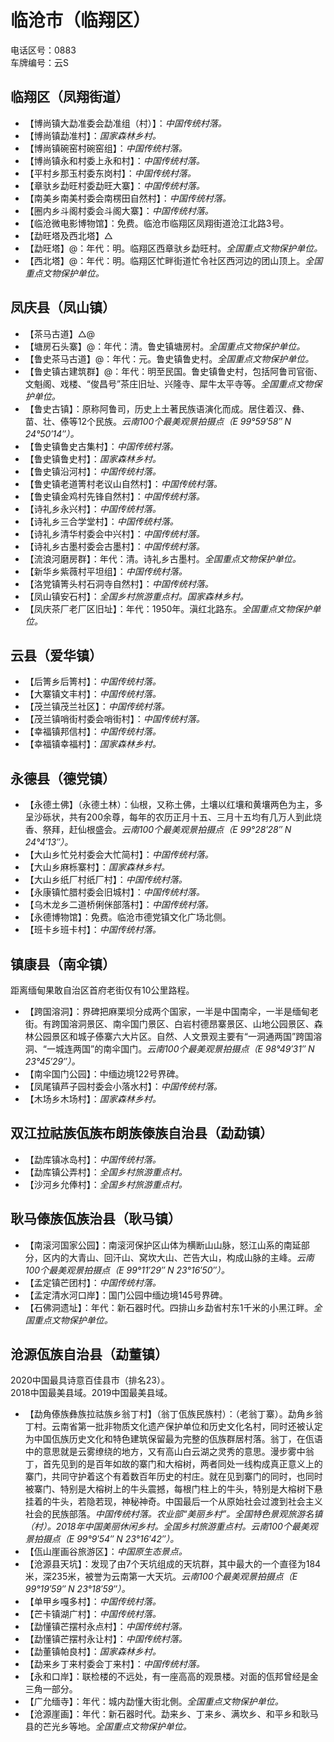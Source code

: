 # 临沧市（临翔区）  
电话区号：0883  
车牌编号：云S  

## 临翔区（凤翔街道）  
* 【博尚镇大勐准委会勐准组（村）】：*中国传统村落。*  
* 【博尚镇勐准村】：*国家森林乡村。*  
* 【博尚镇碗窑村碗窑组】：*中国传统村落。*  
* 【博尚镇永和村委上永和村】：*中国传统村落。*  
* 【平村乡那玉村委东岗村】：*中国传统村落。*  
* 【章驮乡勐旺村委勐旺大寨】：*中国传统村落。*  
* 【南美乡南美村委会南楞田自然村】：*中国传统村落。*  
* 【圈内乡斗阁村委会斗阁大寨】：*中国传统村落。*  
* 【临沧微电影博物馆】：免费。临沧市临翔区凤翔街道沧江北路3号。  
* 【勐旺塔及西北塔】△
* 【勐旺塔】@：年代：明。临翔区西章驮乡勐旺村。*全国重点文物保护单位。*     
* 【西北塔】@：年代：明。临翔区忙畔街道忙令社区西河边的团山顶上。*全国重点文物保护单位。*     

## 凤庆县（凤山镇）  
* 【茶马古道】△@ 
* 【塘房石头寨】@：年代：清。鲁史镇塘房村。*全国重点文物保护单位。*     
* 【鲁史茶马古道】@：年代：元。鲁史镇鲁史村。*全国重点文物保护单位。*     
* 【鲁史镇古建筑群】@：年代：明至民国。鲁史镇鲁史村，包括阿鲁司官衙、文魁阁、戏楼、“俊昌号”茶庄旧址、兴隆寺、犀牛太平寺等。*全国重点文物保护单位。*     
* 【鲁史古镇】：原称阿鲁司，历史上土著民族语演化而成。居住着汉、彝、苗、壮、傣等12个民族。*云南100个最美观景拍摄点（E 99°59′58″ N 24°50′14″）。* 
* 【鲁史镇鲁史古集村】：*中国传统村落。*  
* 【鲁史镇鲁史村】：*国家森林乡村。*  
* 【鲁史镇沿河村】：*中国传统村落。*  
* 【鲁史镇老道箐村老议山自然村】：*中国传统村落。*  
* 【鲁史镇金鸡村先锋自然村】：*中国传统村落。*  
* 【诗礼乡永兴村】：*中国传统村落。*  
* 【诗礼乡三合学堂村】：*中国传统村落。*  
* 【诗礼乡清华村委会中兴村】：*中国传统村落。*  
* 【诗礼乡古墨村委会古墨村】：*中国传统村落。*  
* 【流浪河磨房群】：年代：清。诗礼乡古墨村。*全国重点文物保护单位。*     
* 【新华乡紫薇村平坦组】：*中国传统村落。*  
* 【洛党镇箐头村石洞寺自然村】：*中国传统村落。*  
* 【凤山镇安石村】：*全国乡村旅游重点村。国家森林乡村。*  
* 【凤庆茶厂老厂区旧址】：年代：1950年。滇红北路东。*全国重点文物保护单位。*     

## 云县（爱华镇）  
* 【后箐乡后箐村】：*中国传统村落。*  
* 【大寨镇文丰村】：*中国传统村落。*  
* 【茂兰镇茂兰社区】：*中国传统村落。*  
* 【茂兰镇哨街村委会哨街村】：*中国传统村落。*  
* 【幸福镇邦信村】：*中国传统村落。*  
* 【幸福镇幸福村】：*国家森林乡村。*  

## 永德县（德党镇）  
* 【永德土佛】（永德土林）：仙根，又称土佛，土壤以红壤和黄壤两色为主，多呈沙砾状，共有200余尊，每年的农历正月十五、三月十五均有几万人到此烧香、祭拜，赶仙根盛会。*云南100个最美观景拍摄点（E 99°28′28″ N 24°4′13″）。*  
* 【大山乡忙兑村委会大忙简村】：*中国传统村落。*  
* 【大山乡麻栎寨村】：*国家森林乡村。*  
* 【大山乡纸厂村纸厂村】：*中国传统村落。*  
* 【永康镇忙腊村委会旧城村】：*中国传统村落。*  
* 【乌木龙乡二道桥俐侎部落村】：*中国传统村落。*  
* 【永德博物馆】：免费。临沧市德党镇文化广场北侧。  
* 【班卡乡班卡村】：*中国传统村落。*  

## 镇康县（南伞镇）  
距离缅甸果敢自治区首府老街仅有10公里路程。  
* 【跨国溶洞】：界碑把麻栗坝分成两个国家，一半是中国南伞，一半是缅甸老街。有跨国溶洞景区、南伞国门景区、白岩村德昂寨景区、山地公园景区、森林公园景区和城子傣寨六大片区。自然、人文景观主要有“一洞通两国”跨国溶洞、“一城连两国”的南伞国门。*云南100个最美观景拍摄点（E 98°49′31″ N 23°45′29″）。*  
* 【南伞国门公园】：中缅边境122号界碑。  
* 【凤尾镇芦子园村委会小落水村】：*中国传统村落。*  
* 【木场乡木场村】：*国家森林乡村。*  

## 双江拉祜族佤族布朗族傣族自治县（勐勐镇）  
* 【勐库镇冰岛村】：*中国传统村落。*  
* 【勐库镇公弄村】：*全国乡村旅游重点村。*    
* 【沙河乡允俸村】：*全国乡村旅游重点村。*  

## 耿马傣族佤族治县（耿马镇）  
* 【南滚河国家公园】：南滚河保护区山体为横断山山脉，怒江山系的南延部分，区内的大青山、回汗山、窝坎大山、芒告大山，构成山脉的主峰。*云南100个最美观景拍摄点（E 99°11′29″ N 23°16′50″）。*  
* 【孟定镇芒团村】：*中国传统村落。*  
* 【孟定清水河口岸】：国门公园中缅边境145号界碑。  
* 【石佛洞遗址】：年代：新石器时代。四排山乡勐省村东1千米的小黑江畔。*全国重点文物保护单位。*     
## 沧源佤族自治县（勐董镇）  
2020中国最具诗意百佳县市（排名23）。  
2018中国最美县域。2019中国最美县域。  
* 【勐角傣族彝族拉祜族乡翁丁村】（翁丁佤族民族村）：（老翁丁寨）。勐角乡翁丁村。云南省第一批非物质文化遗产保护单位和历史文化名村，同时还被认定为中国佤族历史文化和特色建筑保留最为完整的佤族群居村落。翁丁，在佤语中的意思就是云雾缭绕的地方，又有高山白云湖之灵秀的意思。漫步雾中翁丁，首先见到的是百年如故的寨门和大榕树，两者同处一线构成真正意义上的寨门，共同守护着这个有着数百年历史的村庄。就在见到寨门的同时，也同时被寨门、特别是大榕树上的牛头震撼，每根门柱上的牛头，特别是大榕树下悬挂着的牛头，若隐若现，神秘神奇。中国最后一个从原始社会过渡到社会主义社会的民族部落。*中国传统村落。农业部“美丽乡村”。全国特色景观旅游名镇（村）。2018年中国美丽休闲乡村。全国乡村旅游重点村。云南100个最美观景拍摄点（E 99°9′54″ N 23°16′42″）。*  
* 【佤山崖画谷旅游区】：*中国原生态景点。*  
* 【沧源县天坑】：发现了由7个天坑组成的天坑群，其中最大的一个直径为184米，深235米，被誉为云南第一大天坑。*云南100个最美观景拍摄点（E 99°19′59″ N 23°18′59″）。*  
* 【单甲乡嘎多村】：*中国传统村落。*  
* 【芒卡镇湖广村】：*中国传统村落。*  
* 【勐懂镇芒摆村永点村】：*中国传统村落。*  
* 【勐懂镇芒摆村永让村】：*中国传统村落。*  
* 【勐董镇帕良村】：*国家森林乡村。*  
* 【勐来乡丁来村委会丁来村】：*中国传统村落。*  
* 【永和口岸】：联检楼的不远处，有一座高高的观景楼。对面的佤邦曾经是金三角一部分。  
* 【广允缅寺】：年代：城内勐懂大街北側。*全国重点文物保护单位。*     
* 【沧源崖画】：年代：新石器时代。勐来乡、丁来乡、满坎乡、和平乡和耿马县的芒光乡等地。*全国重点文物保护单位。*     